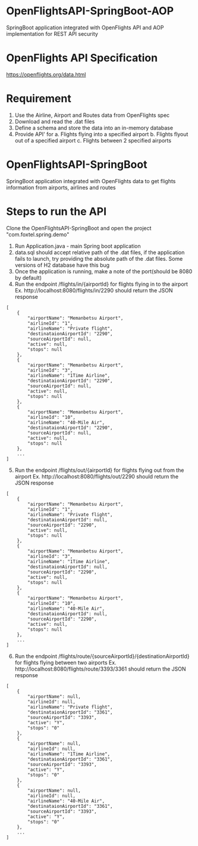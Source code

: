 # OpenFlightsAPI-SpringBoot-AOP
SpringBoot application integrated with OpenFlights API and AOP implementation for REST API security
# OpenFlights API Specification
https://openflights.org/data.html

# Requirement
1. Use the Airline, Airport and Routes data from OpenFlights spec
2. Download and read the .dat files
3. Define a schema and store the data into an in-memory database
4. Provide API' for
    a. Flights flying into a specified airport
    b. Flights flyout out of a specified airport
    c. Flights between 2 specified airports

# OpenFlightsAPI-SpringBoot
SpringBoot application integrated with OpenFlights data to get flights information from airports, airlines and routes

# Steps to run the API
Clone the OpenFlightsAPI-SpringBoot and open the project "com.foxtel.spring.demo"
1. Run Application.java - main Spring boot application
2. data.sql should accept relative path of the .dat files, if the application fails to launch, try providing the absolute path of the .dat files. Some versions of H2 database have this bug
3. Once the application is running, make a note of the port(should be 8080 by default)
4. Run the endpoint /flights/in/{airportId} for flights flying in to the airport
Ex. http://localhost:8080/flights/in/2290 should return the JSON response
```
[
    {
        "airportName": "Memanbetsu Airport",
        "airlineId": "1",
        "airlineName": "Private flight",
        "destinataionAirportId": "2290",
        "sourceAirportId": null,
        "active": null,
        "stops": null
    },
    {
        "airportName": "Memanbetsu Airport",
        "airlineId": "3",
        "airlineName": "1Time Airline",
        "destinataionAirportId": "2290",
        "sourceAirportId": null,
        "active": null,
        "stops": null
    },
    {
        "airportName": "Memanbetsu Airport",
        "airlineId": "10",
        "airlineName": "40-Mile Air",
        "destinataionAirportId": "2290",
        "sourceAirportId": null,
        "active": null,
        "stops": null
    },
    ...
]
```

5. Run the endpoint /flights/out/{airportId} for flights flying out from the airport
Ex. http://localhost:8080/flights/out/2290 should return the JSON response
```
[
    {
        "airportName": "Memanbetsu Airport",
        "airlineId": "1",
        "airlineName": "Private flight",
        "destinataionAirportId": null,
        "sourceAirportId": "2290",
        "active": null,
        "stops": null
    },
    {
        "airportName": "Memanbetsu Airport",
        "airlineId": "3",
        "airlineName": "1Time Airline",
        "destinataionAirportId": null,
        "sourceAirportId": "2290",
        "active": null,
        "stops": null
    },
    {
        "airportName": "Memanbetsu Airport",
        "airlineId": "10",
        "airlineName": "40-Mile Air",
        "destinataionAirportId": null,
        "sourceAirportId": "2290",
        "active": null,
        "stops": null
    },
    ...
]
```

6. Run the endpoint /flights/route/{sourceAirportId}/{destinationAirportId} for flights flying between two airports
Ex. http://localhost:8080/flights/route/3393/3361 should return the JSON response
```
[
    {
        "airportName": null,
        "airlineId": null,
        "airlineName": "Private flight",
        "destinataionAirportId": "3361",
        "sourceAirportId": "3393",
        "active": "Y",
        "stops": "0"
    },
    {
        "airportName": null,
        "airlineId": null,
        "airlineName": "1Time Airline",
        "destinataionAirportId": "3361",
        "sourceAirportId": "3393",
        "active": "Y",
        "stops": "0"
    },
    {
        "airportName": null,
        "airlineId": null,
        "airlineName": "40-Mile Air",
        "destinataionAirportId": "3361",
        "sourceAirportId": "3393",
        "active": "Y",
        "stops": "0"
    },
    ...
]
```
